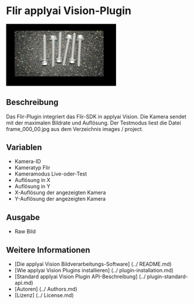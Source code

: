 # Flir applyai Vision-Plugin

<Div style = "float: left;">
<Img src = "./example_out.jpg" width = "300" alt = "Ausgangsbild">
</ Div>

## Beschreibung
Das Flir-Plugin integriert das Flir-SDK in applyai Vision. Die Kamera sendet mit der maximalen Bildrate und Auflösung. Der Testmodus liest die Datei frame_000_00.jpg aus dem Verzeichnis images / project.


## Variablen
- Kamera-ID
- Kameratyp Flir
- Kameramodus Live-oder-Test
- Auflösung in X
- Auflösung in Y
- X-Auflösung der angezeigten Kamera 
- Y-Auflösung der angezeigten Kamera

## Ausgabe
- Raw Bild

## Weitere Informationen
- [Die applyai Vision Bildverarbeitungs-Software] (../ README.md)
- [Wie applyai Vision Plugins installieren] (../ plugin-installation.md)
- [Standard applyai Vision Plugin API-Beschreibung] (../ plugin-standard-api.md)
- [Autoren] (../ Authors.md)
- [Lizenz] (../ License.md)